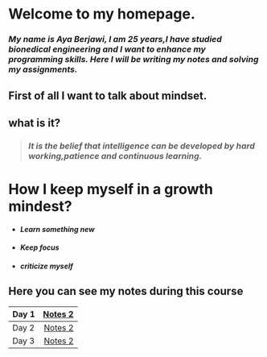 
#  Welcome to my homepage.

### *My name is Aya Berjawi, I am 25 years,I have studied bionedical engineering and I want to enhance my programming skills. Here I will be writing my notes and solving my assignments.*

## First of all I want to talk about mindset.

## what is it?


> ###  *It is the belief that intelligence can be developed by hard working,patience and continuous learning.* 

# How I keep myself in a growth mindest?
- ####   ***Learn something new***
- ####  ***Keep focus*** 
- ####  ***criticize myself*** 

## Here you can see my notes during this course

| Day 1 | [Notes 2](https://ayaabe95.github.io/reading-notes/)  |
| :---  |            ---:                                       |
| Day 2 | [Notes 2](https://ayaabe95.github.io/reading-notes2/) |
| Day 3 | [Notes 2](https://ayaabe95.github.io/readingnotes-3/) |





